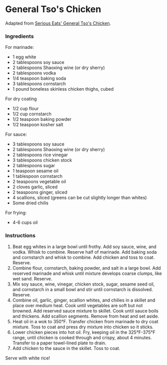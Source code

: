 # General Tso's Chicken

Adapted from [Serious Eats' General Tso's Chicken](http://www.seriouseats.com/recipes/2014/04/the-best-general-tsos-chicken-food-lab-chinese-recipe.html).

### Ingredients

For marinade:
- 1 egg white
- 2 tablespoons soy sauce
- 2 tablespoons Shaoxing wine (or dry sherry)
- 2 tablespoons vodka
- 1/4 teaspoon baking soda
- 3 tablespoons cornstarch
- 1 pound boneless skinless chicken thighs, cubed

For dry coating
- 1/2 cup flour
- 1/2 cup cornstarch
- 1/2 teaspoon baking powder
- 1/2 teaspoon kosher salt

For sauce:
- 3 tablespoons soy sauce
- 2 tablespoons Shaoxing wine (or dry sherry)
- 2 tablespoons rice vinegar
- 3 tablespoons chicken stock
- 2 tablespoons sugar
- 1 teaspoon sesame oil
- 1 tablespoon cornstarch
- 2 teaspoons vegetable oil
- 2 cloves garlic, sliced
- 2 teaspoons ginger, sliced
- 4 scallions, sliced (greens can be cut slightly longer than whites)
- Some dried chilis

For frying:
- 4-6 cups oil

### Instructions

1. Beat egg whites in a large bowl until frothy. Add soy sauce, wine, and vodka. Whisk to combine. Reserve half of marinade. Add baking soda and cornstarch and whisk to combine. Add chicken and toss to coat. Reserve.
2. Combine flour, cornstarch, baking powder, and salt in a large bowl. Add reserved marinade and whisk until mixture develops coarse clumps, like wet sand. Reserve.
3. Mix soy sauce, wine, vinegar, chicken stock, sugar, sesame seed oil, and cornstarch in a small bowl and stir until cornstarch is dissolved. Reserve.
4. Combine oil, garlic, ginger, scallion whites, and chilies in a skillet and place over medium heat. Cook until vegetables are soft but not browned. Add reserved sauce mixture to skillet. Cook until sauce boils and thickens. Add scallion segments. Remove from heat and set aside.
5. Heat oil in a wok to 350&deg;F. Transfer chicken from marinade to dry coat mixture. Toss to coat and press dry mixture into chicken so it sticks.
6. Lower chicken pieces into hot oil. Fry, keeping oil in the 325&deg;F-375&deg;F range, until chicken is cooked through and crispy, about 4 minutes. Transfer to a paper towel-lined plate to drain.
7. Add chicken to the sauce in the skillet. Toss to coat.

Serve with white rice!
